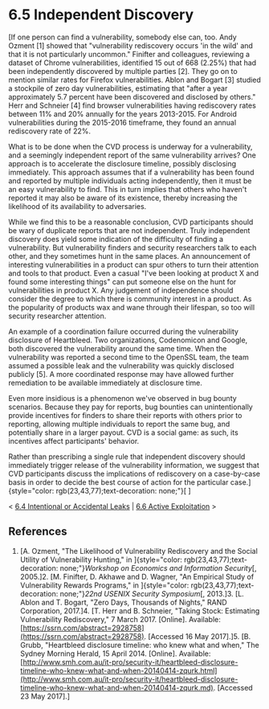# 6.5 Independent Discovery 

[If one person can find a vulnerability, somebody else can, too. Andy
Ozment \[1\] showed that "vulnerability rediscovery occurs 'in the
wild' and that it is not particularly uncommon." Finifter and
colleagues, reviewing a dataset of Chrome vulnerabilities, identified 15
out of 668 (2.25%) that had been independently discovered by multiple
parties \[2\]. They go on to mention similar rates for Firefox
vulnerabilities. Ablon and Bogart \[3\] studied a stockpile of zero day
vulnerabilities, estimating that "after a year approximately 5.7
percent have been discovered and disclosed by others." Herr and
Schneier \[4\] find browser vulnerabilities having rediscovery rates
between 11% and 20% annually for the years 2013-2015. For Android
vulnerabilities during the 2015-2016 timeframe, they found an annual
rediscovery rate of 22%.

What is to be done when the CVD process is underway for a vulnerability,
and a seemingly independent report of the same vulnerability arrives?
One approach is to accelerate the disclosure timeline, possibly
disclosing immediately. This approach assumes that if a vulnerability
has been found and reported by multiple individuals acting
independently, then it must be an easy vulnerability to find. This in
turn implies that others who haven't reported it may also be aware of
its existence, thereby increasing the likelihood of its availability to
adversaries.

While we find this to be a reasonable conclusion, CVD participants
should be wary of duplicate reports that are not independent. Truly
independent discovery does yield some indication of the difficulty of
finding a vulnerability. But vulnerability finders and security
researchers talk to each other, and they sometimes hunt in the same
places. An announcement of interesting vulnerabilities in a product can
spur others to turn their attention and tools to that product. Even a
casual "I've been looking at product X and found some interesting
things" can put someone else on the hunt for vulnerabilities in product
X. Any judgement of independence should consider the degree to which
there is community interest in a product. As the popularity of products
wax and wane through their lifespan, so too will security researcher
attention.

An example of a coordination failure occurred during the vulnerability
disclosure of Heartbleed. Two organizations, Codenomicon and Google,
both discovered the vulnerability around the same time. When the
vulnerability was reported a second time to the OpenSSL team, the team
assumed a possible leak and the vulnerability was quickly disclosed
publicly \[5\]. A more coordinated response may have allowed further
remediation to be available immediately at disclosure time.

Even more insidious is a phenomenon we've observed in bug bounty
scenarios. Because they pay for reports, bug bounties can
unintentionally provide incentives for finders to share their reports
with others prior to reporting, allowing multiple individuals to report
the same bug, and potentially share in a larger payout. CVD is a social
game: as such, its incentives affect participants' behavior.

Rather than prescribing a single rule that independent discovery should
immediately trigger release of the vulnerability information, we suggest
that CVD participants discuss the implications of rediscovery on a
case-by-case basis in order to decide the best course of action for the
particular case.]{style="color: rgb(23,43,77);text-decoration: none;"}[
]


\< [6.4 Intentional or Accidental
Leaks](6_4) \| [6.6 Active
Exploitation](6_6) \>


## References
1.  [A. Ozment, "The Likelihood of Vulnerability Rediscovery and the
    Social Utility of Vulnerability Hunting," in
    ]{style="color: rgb(23,43,77);text-decoration: none;"}*Workshop on
    Economics and Information Security*[,
    2005.]2.  [M. Finifter, D. Akhawe and D. Wagner, "An Empirical Study of
    Vulnerability Rewards Programs," in
    ]{style="color: rgb(23,43,77);text-decoration: none;"}*22nd USENIX
    Security Symposium*[,
    2013.]3.  [L. Ablon and T. Bogart, "Zero Days, Thousands of Nights," RAND
    Corporation,
    2017.]4.  [T. Herr and B. Schneier, "Taking Stock: Estimating Vulnerability
    Rediscovery," 7 March 2017. \[Online\]. Available:
    [https://ssrn.com/abstract=2928758](https://ssrn.com/abstract=2928758). \[Accessed 16 May
    2017\].]5.  [B. Grubb, "Heartbleed disclosure timeline: who knew what and
    when," The Sydney Morning Herald, 15 April 2014. \[Online\].
    Available:
    [http://www.smh.com.au/it-pro/security-it/heartbleed-disclosure-timeline-who-knew-what-and-when-20140414-zqurk.html](http://www.smh.com.au/it-pro/security-it/heartbleed-disclosure-timeline-who-knew-what-and-when-20140414-zqurk.md). \[Accessed 23 May
    2017\].]
